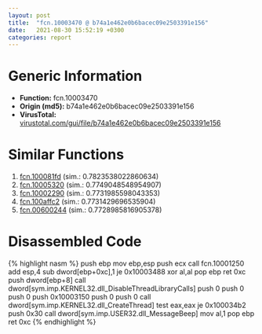 ```yaml
---
layout: post
title:  "fcn.10003470 @ b74a1e462e0b6bacec09e2503391e156"
date:   2021-08-30 15:52:19 +0300
categories: report
---
```


# Generic Information
- **Function:** fcn.10003470
- **Origin (md5):** b74a1e462e0b6bacec09e2503391e156
- **VirusTotal:** [virustotal.com/gui/file/b74a1e462e0b6bacec09e2503391e156][virustotal_ref]



# Similar Functions

1. [fcn.100081fd][similar_1_ref] (sim.: 0.7823538022860634)
2. [fcn.10005320][similar_2_ref] (sim.: 0.7749048548954907)
3. [fcn.10002290][similar_3_ref] (sim.: 0.7731985598043353)
4. [fcn.100affc2][similar_4_ref] (sim.: 0.7731429696535904)
5. [fcn.00600244][similar_5_ref] (sim.: 0.7728985816905378)


# Disassembled Code

{% highlight nasm %}
push ebp
mov ebp,esp
push ecx
call fcn.10001250
add esp,4
sub dword[ebp+0xc],1
je 0x10003488
xor al,al
pop ebp
ret 0xc
push dword[ebp+8]
call dword[sym.imp.KERNEL32.dll_DisableThreadLibraryCalls]
push 0
push 0
push 0
push 0x10003150
push 0
push 0
call dword[sym.imp.KERNEL32.dll_CreateThread]
test eax,eax
je 0x100034b2
push 0x30
call dword[sym.imp.USER32.dll_MessageBeep]
mov al,1
pop ebp
ret 0xc
{% endhighlight %}


[similar_1_ref]: /report/fcn.100081fd@e5d49e0823e602f2ee948ac39d32c1eb
[similar_2_ref]: /report/fcn.10005320@4c3818fdf32d89a09257dbc9d3e142ea
[similar_3_ref]: /report/fcn.10002290@e5d49e0823e602f2ee948ac39d32c1eb
[similar_4_ref]: /report/fcn.100affc2@e5d49e0823e602f2ee948ac39d32c1eb
[similar_5_ref]: /report/fcn.00600244@52d540e8e13e0f0bbb8946b2363a382d
[virustotal_ref]: https://www.virustotal.com/gui/file/b74a1e462e0b6bacec09e2503391e156